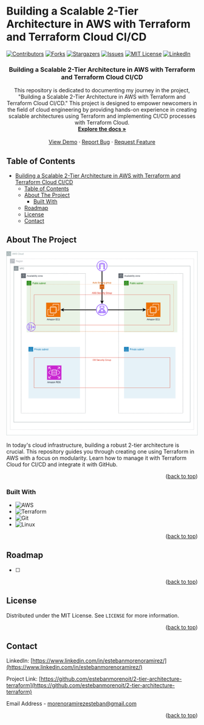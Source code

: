 # Building a Scalable 2-Tier Architecture in AWS with Terraform and Terraform Cloud CI/CD

<!-- Improved compatibility of back to top link: See: https://github.com/othneildrew/Best-README-Template/pull/73 -->
<a name="readme-top"></a>
<!--
*** Thanks for checking out the Best-README-Template. If you have a suggestion
*** that would make this better, please fork the repo and create a pull request
*** or simply open an issue with the tag "enhancement".
*** Don't forget to give the project a star!
*** Thanks again! Now go create something AMAZING! :D
-->


<!-- PROJECT SHIELDS -->
<!--
*** I'm using markdown "reference style" links for readability.
*** Reference links are enclosed in brackets [ ] instead of parentheses ( ).
*** See the bottom of this document for the declaration of the reference variables
*** for contributors-url, forks-url, etc. This is an optional, concise syntax you may use.
*** https://www.markdownguide.org/basic-syntax/#reference-style-links
-->
[![Contributors][contributors-shield]][contributors-url]
[![Forks][forks-shield]][forks-url]
[![Stargazers][stars-shield]][stars-url]
[![Issues][issues-shield]][issues-url]
[![MIT License][license-shield]][license-url]
[![LinkedIn][linkedin-shield]][linkedin-url]



<!-- PROJECT LOGO -->
<!-- <br />
<div align="center">
  <a href="https://github.com/estebanmorenoit/90DaysOfDevOps">
    <img src="images/logo.png" alt="Logo" width="80" height="80">
  </a> -->

  <h3 align="center">Building a Scalable 2-Tier Architecture in AWS with Terraform and Terraform Cloud CI/CD</h3>

  <p align="center">
    This repository is dedicated to documenting my journey in the project, "Building a Scalable 2-Tier Architecture in AWS with Terraform and Terraform Cloud CI/CD." This project is designed to empower newcomers in the field of cloud engineering by providing hands-on experience in creating scalable architectures using Terraform and implementing CI/CD processes with Terraform Cloud.
    <br />
    <a href="https://github.com/estebanmorenoit/2-tier-architecture-terraform"><strong>Explore the docs »</strong></a>
    <br />
    <br />
    <a href="https://github.com/estebanmorenoit/2-tier-architecture-terraform">View Demo</a>
    ·
    <a href="https://github.com/estebanmorenoit/2-tier-architecture-terraform/issues">Report Bug</a>
    ·
    <a href="https://github.com/estebanmorenoit/2-tier-architecture-terraform/issues">Request Feature</a>
  </p>
</div>



<!-- TABLE OF CONTENTS -->
## Table of Contents

- [Building a Scalable 2-Tier Architecture in AWS with Terraform and Terraform Cloud CI/CD](#building-a-scalable-2-tier-architecture-in-aws-with-terraform-and-terraform-cloud-cicd)
  - [Table of Contents](#table-of-contents)
  - [About The Project](#about-the-project)
    - [Built With](#built-with)
  - [Roadmap](#roadmap)
  - [License](#license)
  - [Contact](#contact)


<!-- ABOUT THE PROJECT -->
## About The Project

[![Building a Scalable 2-Tier Architecture in AWS with Terraform and Terraform Cloud CI/CD](images/2-tier-architecture-terraform.png)](https://github.com/estebanmorenoit/2-tier-architecture-terraform)


In today's cloud infrastructure, building a robust 2-tier architecture is crucial. This repository guides you through creating one using Terraform in AWS with a focus on modularity. Learn how to manage it with Terraform Cloud for CI/CD and integrate it with GitHub.

<p align="right">(<a href="#readme-top">back to top</a>)</p>



### Built With

* ![AWS][AWS]
* ![Terraform][Terraform]
* ![Git][Git]
* ![Linux][Linux]


<p align="right">(<a href="#readme-top">back to top</a>)</p>


<!-- ROADMAP -->
## Roadmap

- [ ] 

<p align="right">(<a href="#readme-top">back to top</a>)</p>

<!-- LICENSE -->
## License

Distributed under the MIT License. See `LICENSE` for more information.

<p align="right">(<a href="#readme-top">back to top</a>)</p>


<!-- CONTACT -->
## Contact

LinkedIn: [https://www.linkedin.com/in/estebanmorenoramirez/](https://www.linkedin.com/in/estebanmorenoramirez/)

Project Link: [https://github.com/estebanmorenoit/2-tier-architecture-terraform](https://github.com/estebanmorenoit/2-tier-architecture-terraform)

Email Address - [morenoramirezesteban@gmail.com](mailto:morenoramirezesteban@gmail.com)


<p align="right">(<a href="#readme-top">back to top</a>)</p>


<!-- MARKDOWN LINKS & IMAGES -->
<!-- https://www.markdownguide.org/basic-syntax/#reference-style-links -->
[contributors-shield]: https://img.shields.io/github/contributors/estebanmorenoit/terraform-beginner-bootcamp-2023.svg?style=for-the-badge
[contributors-url]: https://github.com/estebanmorenoit/2-tier-architecture-terraform/graphs/contributors
[forks-shield]: https://img.shields.io/github/forks/estebanmorenoit/terraform-beginner-bootcamp-2023.svg?style=for-the-badge
[forks-url]: https://github.com/estebanmorenoit/2-tier-architecture-terraform/forks
[stars-shield]: https://img.shields.io/github/stars/estebanmorenoit/terraform-beginner-bootcamp-2023.svg?style=for-the-badge
[stars-url]: https://github.com/estebanmorenoit/2-tier-architecture-terraform/stargazers
[issues-shield]: https://img.shields.io/github/issues/estebanmorenoit/terraform-beginner-bootcamp-2023.svg?style=for-the-badge
[issues-url]: https://github.com/estebanmorenoit/2-tier-architecture-terraform/issues
[license-shield]: https://img.shields.io/github/license/estebanmorenoit/terraform-beginner-bootcamp-2023.svg?style=for-the-badge
[license-url]: https://github.com/estebanmorenoit/2-tier-architecture-terraform/blob/main/LICENSE
[linkedin-shield]: https://img.shields.io/badge/-LinkedIn-black.svg?style=for-the-badge&logo=linkedin&colorB=555
[linkedin-url]: https://www.linkedin.com/in/estebanmorenoramirez/
[product-screenshot]: /images/project_diagram.png
[Next.js]: https://img.shields.io/badge/next.js-000000?style=for-the-badge&logo=nextdotjs&logoColor=white
[Next-url]: https://nextjs.org/
[React.js]: https://img.shields.io/badge/React-20232A?style=for-the-badge&logo=react&logoColor=61DAFB
[React-url]: https://reactjs.org/
[Vue.js]: https://img.shields.io/badge/Vue.js-35495E?style=for-the-badge&logo=vuedotjs&logoColor=4FC08D
[Vue-url]: https://vuejs.org/
[Angular.io]: https://img.shields.io/badge/Angular-DD0031?style=for-the-badge&logo=angular&logoColor=white
[Angular-url]: https://angular.io/
[Svelte.dev]: https://img.shields.io/badge/Svelte-4A4A55?style=for-the-badge&logo=svelte&logoColor=FF3E00
[Svelte-url]: https://svelte.dev/
[Laravel.com]: https://img.shields.io/badge/Laravel-FF2D20?style=for-the-badge&logo=laravel&logoColor=white
[Laravel-url]: https://laravel.com
[Bootstrap.com]: https://img.shields.io/badge/Bootstrap-563D7C?style=for-the-badge&logo=bootstrap&logoColor=white
[Bootstrap-url]: https://getbootstrap.com
[JQuery.com]: https://img.shields.io/badge/jQuery-0769AD?style=for-the-badge&logo=jquery&logoColor=white
[JQuery-url]: https://jquery.com 
[Terraform]: https://img.shields.io/badge/terraform-%235835CC.svg?style=for-the-badge&logo=terraform&logoColor=white
[Terraform-url]: https://www.terraform.io/
[CSS-3]: https://img.shields.io/badge/css3-%231572B6.svg?style=for-the-badge&logo=css3&logoColor=white
[Python]: https://img.shields.io/badge/python-3670A0?style=for-the-badge&logo=python&logoColor=ffdd54
[Javascript]: https://img.shields.io/badge/javascript-%23323330.svg?style=for-the-badge&logo=javascript&logoColor=%23F7DF1E
[GithubActions]: https://img.shields.io/badge/github%20actions-%232671E5.svg?style=for-the-badge&logo=githubactions&logoColor=white
[HTML]: https://img.shields.io/badge/html5-%23E34F26.svg?style=for-the-badge&logo=html5&logoColor=white
[AWS]: https://img.shields.io/badge/AWS-%23FF9900.svg?style=for-the-badge&logo=amazon-aws&logoColor=white
[Jenkins]: https://img.shields.io/badge/jenkins-%232C5263.svg?style=for-the-badge&logo=jenkins&logoColor=white
[Git]: https://img.shields.io/badge/git-%23F05033.svg?style=for-the-badge&logo=git&logoColor=white
[Linux]: https://img.shields.io/badge/Linux-FCC624?style=for-the-badge&logo=linux&logoColor=black
[Docker]: https://img.shields.io/badge/docker-%230db7ed.svg?style=for-the-badge&logo=docker&logoColor=white
[Kubernetes]: https://img.shields.io/badge/kubernetes-%23326ce5.svg?style=for-the-badge&logo=kubernetes&logoColor=white
